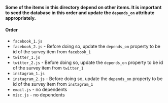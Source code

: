 __Some of the items in this directory depend on other items. It is important to
seed the database in this order and update the `depends_on` attribute appropriately.__

#### Order

- `facebook_1.js`
- `facebook_2.js` - Before doing so, update the `depends_on` property to be
id of the survey item from `facebook_1`
- `twitter_1.js`
- `twitter_2.js` - Before doing so, update the `depends_on` property to be
id of the survey item from `twitter_1`
- `instagram_1.js`
- `instagram_2.js` - Before doing so, update the `depends_on` property to be
id of the survey item from `instagram_1`
- `email.js` - no dependents
- `misc.js` - no dependents
